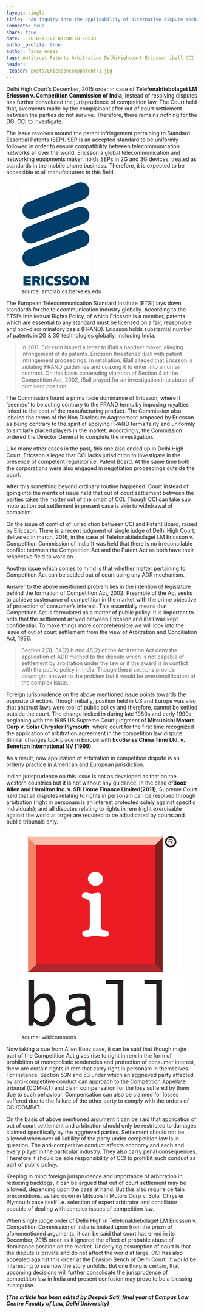 ```yaml
---
layout: single
title:  "An inquiry into the applicability of alternative dispute mechanism into competition disputes"
comments: true
share: true
date:   2016-11-07 01:00:18 +0530
author_profile: true
author: Faraz Anees
tags: Antitrust Patents Arbitration DelhiHighcourt Ericsson iball CCI
header:
 teaser: posts/Ericssoncomppatent/1.jpg
---
```


Delhi High Court’s December, 2015 order in case of <b>Telefonaktiebolaget LM Ericsson v. Competition Commission of India</b>, instead of resolving disputes has further convoluted the jurisprudence of competition law. The Court held that, averments made by the complainant after out of court settlement between the parties do not survive. Therefore, there remains nothing for the DG, CCI to investigate.

The issue revolves around the patent infringement pertaining to Standard Essential Patents (SEP). SEP is an accepted standard to be uniformly followed in order to ensure compatibility between telecommunication networks all over the world. Ericsson a global telecommunication and networking equipments maker, holds SEPs in 2G and 3G devices, treated as standards in the mobile phone business. Therefore, it is expected to be accessible to all manufacturers in this field.

<figure class="half">
<a href="/images/posts/Ericssoncomppatents/1.jpg"><img src="/images/posts/Ericssoncomppatents/1.jpg"></a>
<figcaption>source: amplab.cs.berkeley.edu</figcaption>
</figure>

The European Telecommunication Standard Institute (ETSI) lays down standards for the telecommunication industry globally. According to the ETSI’s Intellectual Rights Policy, of which Ericsson is a member, patents which are essential to any standard must be licensed on a fair, reasonable and non-discriminatory basis (FRAND). Ericsson holds substantial number of patents in 2G & 3G technologies globally, including India.

<blockquote>
In 2011, Ericsson issued a letter to iBall a handset maker, alleging infringement of its patents. Ericsson threatened iBall with patent infringement proceedings. In retaliation, iBall alleged that Ericsson is violating FRAND guidelines and coaxing it to enter into an unfair contract. On this basis contending violation of Section 4 of the Competition Act, 2002, iBall prayed for an investigation into abuse of dominant position.
</blockquote>

The Commission found a prima facie dominance of Ericsson, where it ‘seemed’ to be acting contrary to the FRAND terms by imposing royalties linked to the cost of the manufacturing product. The Commission also labeled the terms of the Non Disclosure Aagreement proposed by Ericsson as being contrary to the spirit of applying FRAND terms fairly and uniformly to similarly placed players in the market. Accordingly, the Commission ordered the Director General to complete the investigation.

Like many other cases in the past, this one also ended up in Delhi High Court. Ericsson alleged that CCI lacks jurisdiction to investigate in the presence of competent regulator i.e. Patent Board. At the same time both the corporations were also engaged in negotiation proceedings outside the court.

After this something beyond ordinary routine happened. Court instead of going into the merits of issue held that out of court settlement between the parties takes the matter out of the ambit of CCI. Though CCI can take suo moto action but settlement in present case is akin to withdrawal of complaint.

On the issue of conflict of jurisdiction between CCI and Patent Board, raised by Ericcson. There is a recent judgment of single judge of Delhi High Court, delivered in march, 2016, in the case of Telefonaktiebolaget LM Ericsson v. Competition Commission of India.It was held that there is no irreconcilable conflict between the Competition Act and the Patent Act as both have their respective field to work on.
 
Another issue which comes to mind is that whether matter pertaining to Competition Act can be settled out of court using any ADR mechanism.

Answer to the above mentioned problem lies in the intention of legislature behind the formation of Competition Act, 2002. Preamble of the Act seeks to achieve sustenance of competition in the market with the prime objective of protection of consumer’s interest. This essentially means that Competition Act is formulated as a matter of public policy. It is important to note that the settlement arrived between Ericsson and iBall was kept confidential. To make things more comprehensible we will look into the issue of out of court settlement from the view of Arbitration and Conciliation Act, 1996.
 
<blockquote>
Section 2(3), 34(2) b and 48(2) of the Arbitration Act deny the application of ADR method to the dispute which is not capable of settlement by arbitration under the law or if the award is in conflict with the public policy in India. Though these sections provide downright answer to the problem but it would be oversimplification of the complex issue.
</blockquote>


Foreign jurisprudence on the above mentioned issue points towards the opposite direction. Though initially, position held in US and Europe was also that antitrust laws were tool of public policy and therefore, cannot be settled outside the court. The change kicked in during late 1980s and early 1990s, beginning with the 1985 US Supreme Court judgment of <b>Mitsubishi Motors Corp v. Solar Chrysler Plymouth</b>, where court for the first time recognized the application of arbitration agreement in the competition law dispute. Similar changes took place in Europe with <b>EcoSwiss China Time Ltd. v. Benetton International NV (1999)</b>.

As a result, now application of arbitration in competition dispute is an orderly practice in American and European jurisdiction.

Indian jurisprudence on this issue is not as developed as that on the western countries but it is not without any guidance. In  the case of<b>Booz Allen and Hamilton Inc. v.  SBI Home Finance Limited(2011)</b>, Supreme Court held that all disputes relating to rights in personam can be resolved through arbitration (right in personam is an interest protected solely against specific individuals); and all disputes relating to rights in rem (right exercisable against the world at large) are required to be adjudicated by courts and public tribunals only. 

<figure class="half">
<a href="/images/posts/Ericssoncomppatents/2.jpg"><img src="/images/posts/Ericssoncomppatents/2.jpg"></a>
<figcaption>source: wikicommons</figcaption>
</figure>

Now taking a cue from Allen Booz case, it can be said that though major part of the Competition Act gives rise to right in rem in the form of prohibition of monopolistic tendencies and protection of consumer interest, there are certain rights in rem that carry right in personam in themselves. For instance, Section 53N and 53 under which an aggrieved party affected by anti-competitive conduct can approach to the Competition Appellate tribunal (COMPAT) and claim compensation for the loss suffered by them due to such behaviour. Compensation can also be claimed for losses suffered due to the failure of the other party to comply with the orders of CCI/COMPAT. 

On the basis of above mentioned argument it can be said that application of out of court settlement and arbitration should only be restricted to damages claimed specifically by the aggrieved parties. Settlement should not be allowed when over all liability of the party under competition law is in question. The anti-competitive conduct affects economy and each and every player in the particular industry. They also carry penal consequences. Therefore it should be sole responsibility of CCI to prohibit such conduct as part of public policy.

Keeping in mind foreign jurisprudence and importance of arbitration in reducing backlogs, it can be argued that out of court settlement  may be allowed, depending upon the case at hand. But this also require certain preconditions, as laid down in  Mitsubishi Motors Corp v. Solar Chrysler Plymouth case itself i.e. selection of expert arbitrator  and conciliator capable of dealing with complex issues of competition law.

When single judge order of Delhi High in Telefonaktiebolaget LM Ericsson v. Competition Commission of India is looked upon from the prism of aforementioned arguments, it can be said that court has erred in its December, 2015 order as it ignored the effect of probable abuse of dominance position on the market.  Underlying assumption of court is that the dispute is private and do not affect the world at large. CCI has also appealed against this order at the Division Bench of Delhi Court. It would be interesting to see how the story unfolds. But one thing is certain, that upcoming decisions will further consolidate the jurisprudence of competition law in India and present confusion may prove to be a blessing in disguise.


**_(The article has been edited by Deepak Sati, final year at Campus Law Centre Faculty of Law, Delhi University)_**